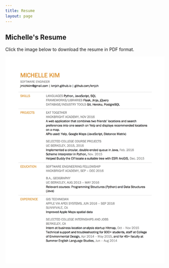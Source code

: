 ```yaml
---
title: Resume
layout: page
---
```


## Michelle's Resume

Click the image below to download the resume in PDF format.

[![Click to download PDF][2]][1]

  [1]: https://cdn.rawgit.com/kmjch/kmjch.github.io/d3f859eb882844c765230e690a846213f01c892c/assets/resume.pdf
  [2]: https://github.com/kmjch/kmjch.github.io/blob/master/assets/images/resume.jpg?raw=true (Click to download PDF)
